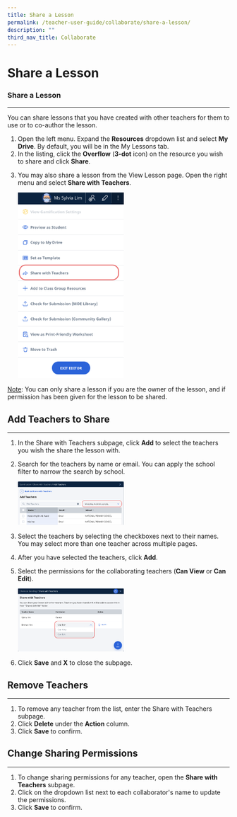 ```yaml
---
title: Share a Lesson
permalink: /teacher-user-guide/collaborate/share-a-lesson/
description: ""
third_nav_title: Collaborate
---
```

<h1 id="share-a-lesson">Share a Lesson</h1>
<h3 id="-share-a-lesson-">Share a Lesson</h3>
<hr>
<p>You can share lessons that you have created with other teachers for them to use or to co-author the lesson.</p>
<ol>
<li>Open the left menu. Expand the <strong>Resources</strong> dropdown list and select <strong>My Drive</strong>. By default, you will be in the My Lessons tab.</li>
<li>In the listing, click the <strong>Overflow</strong> (<strong>3-dot</strong> icon) on the resource you wish to share and click <strong>Share</strong>.</li>
<li><p>You may also share a lesson from the View Lesson page. Open the right menu and select <strong>Share with Teachers</strong>.</p>
<p><img style="width: 50%;" src="/images/2Teacher/C-ShareLesson.png"></p>
</li>
</ol>
<p><u>Note</u>: You can only share a lesson if you are the owner of the lesson, and if permission has been given for the lesson to be shared.</p>
<h2 id="-add-teachers-to-share-">Add Teachers to Share</h2>
<hr>
<ol>
<li>In the Share with Teachers subpage, click <strong>Add</strong> to select the teachers you wish the share the lesson with.</li>
<li><p>Search for the teachers by name or email. You can apply the school filter to narrow the search by school.</p>
<p><img style="width: 50%;" src="/images/2Teacher/C-ShareLesson1.png"></p>
</li>
<li><p>Select the teachers by selecting the checkboxes next to their names. You may select more than one teacher across multiple pages.</p>
</li>
<li>After you have selected the teachers, click <strong>Add</strong>.</li>
<li><p>Select the permissions for the collaborating teachers (<strong>Can View</strong> or <strong>Can Edit</strong>).</p>
<p><img style="width: 50%;" src="/images/2Teacher/C-ShareLesson2.png"></p>
</li>
<li><p>Click <strong>Save</strong> and <strong>X</strong> to close the subpage.</p>
</li>
</ol>
<h2 id="-remove-teachers-">Remove Teachers</h2>
<hr>
<ol>
<li>To remove any teacher from the list, enter the Share with Teachers subpage.</li>
<li>Click <strong>Delete</strong> under the <strong>Action</strong> column.</li>
<li>Click <strong>Save</strong> to confirm.</li>
</ol>
<h2 id="-change-sharing-permissions-">Change Sharing Permissions</h2>
<hr>
<ol>
<li>To change sharing permissions for any teacher, open the <strong>Share with Teachers</strong> subpage.</li>
<li>Click on the dropdown list next to each collaborator's name to update the permissions.</li>
<li>Click <strong>Save</strong> to confirm.</li>
</ol>